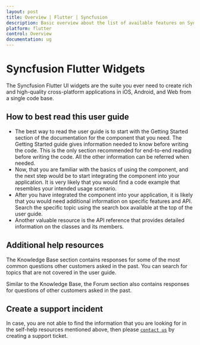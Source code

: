 ```yaml
---
layout: post
title: Overview | Flutter | Syncfusion
description: Basic overview about the list of available features on Syncfusion Flutter widgets and steps to use the guide.
platform: flutter
control: Overview
documentation: ug
---
```


# Syncfusion Flutter Widgets

The Syncfusion Flutter UI widgets are the suite you ever need to create rich and high-quality cross-platform applications in iOS, Android, and Web from a single code base.

## How to best read this user guide

* The best way to read the user guide is to start with the Getting Started section of the documentation for the component that you need. The Getting Started guide gives information needed to know before writing the code. This is the only section recommended for end-to-end reading before writing the code. All the other information can be referred when needed.
* Now, that you are familiar with the basics of using the component, and the next step would be to start integrating the component into your application. It is very likely that you would find a code example that resembles your intended usage scenario.
* After you have integrated the component into your application, it is likely that you would need additional information on specific features and API. Search the specific topic using the search box available at the top of the user guide.
* Another valuable resource is the API reference that provides detailed information on the classes and its members.

## Additional help resources

The Knowledge Base section contains responses for some of the most common questions other customers asked in the past. You can search for topics that are not covered in the user guide.

Similar to the Knowledge Base, the Forum section also contains responses for questions of other customers asked in the past.

## Create a support incident

In case, you are not able to find the information that you are looking for in the self-help resources mentioned above, then please [`contact us`](https://www.syncfusion.com/support/directtrac/incidents) by creating a support ticket.
